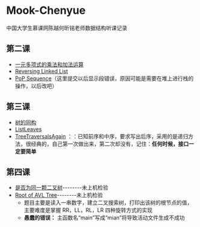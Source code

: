 # Mook-Chenyue
中国大学生慕课网陈越何昕铭老师数据结构听课记录
## 第二课
* [一元多项式的乘法和加法运算](AddplusMult.c)
* [Reversing Linked List](ReversingList.c)    
* [PoP Sequence](PopSequence.c)（这里提交以后显示段错误，原因可能是需要在堆上进行栈的操作，以后改吧）
## 第三课
* [树的同构](HasSameCon.c)
* [ListLeaves](ListLeaves.c)
* [TreeTraversalsAgain](TreeTraversalsAgain.c) ：：已知前序和中序，要求写出后序，采用的是递归方法，很经典的，自己第一次做出来，第二次却没有，记住：**任何时候，接口一定要简单**
## 第四课
* [是否为同一颗二叉树](IsOneSTree.c)--------未上机检验
* [Root of AVL Tree](RootofAVL.c)--------未上机检验
  * 题目主要是读入一串数字，建立二叉搜索树，打印出该树的根节点的值，主要难度是掌握 RR，LL，RL，LR 四种旋转方式的实现
  * **愚蠢的错误：** 主函数名“main”写成“mian”将导致活动文件生成不成功
